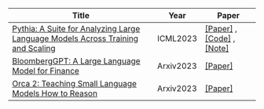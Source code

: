 | Title| Year |Paper|
| ------- | ----- | ------ |
|[Pythia: A Suite for Analyzing Large Language Models Across Training and Scaling](https://arxiv.org/abs/2304.01373)|ICML2023|[[Paper]](https://arxiv.org/abs/2304.01373) ,[[Code]](https://github.com/EleutherAI/pythia?tab=readme-ov-file#pythia-interpreting-transformers-across-time-and-scale) ,[[Note]](https://mp.weixin.qq.com/s/2zdpbIeb7DzzEBY9kgGLuw)|
|[BloombergGPT: A Large Language Model for Finance](https://arxiv.org/abs/2303.17564)|Arxiv2023|[[Paper]](https://arxiv.org/abs/2303.17564)|
|[Orca 2: Teaching Small Language Models How to Reason](https://arxiv.org/abs/2311.11045)|Arxiv2023|[[Paper]](https://arxiv.org/abs/2311.11045)|

